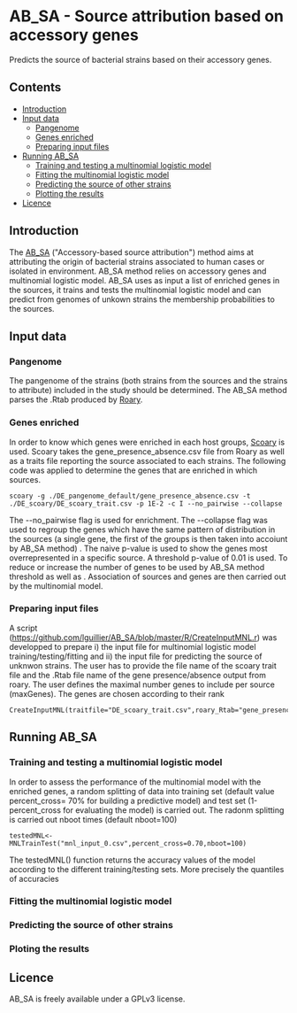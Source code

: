 AB_SA - Source attribution based on accessory genes
========
Predicts the source of bacterial strains based on their accessory genes.

## Contents
  * [Introduction](#introduction)
  * [Input data](#input-data)
    * [Pangenome](#pangenome)
    * [Genes enriched](#genes-enriched)
    * [Preparing input files](#preparing-inpu-files)
  * [Running AB_SA](#running-ab_sa)
    * [Training and testing a multinomial logistic model](#training-and-testing)
    * [Fitting the multinomial logistic model](#fitting-MNL)
    * [Predicting the source of other strains](#predict)
    * [Plotting the results](#plotting)
  * [Licence](#licence)
  
## Introduction

The [AB_SA](https://github.com/lguillier/AB_SA) ("Accessory-based source attribution") method aims at attributing the origin of bacterial strains associated to human cases or isolated in environment. 
AB_SA method relies on accessory genes and multinomial logistic model. AB_SA uses as input a list of enriched genes in the sources, it trains and tests the multinomial logistic model and can predict from genomes of unkown strains the membership probabilities to the sources.  


## Input data

### Pangenome
The pangenome of the strains (both strains from the sources and the strains to attribute) included in the study should be determined. The AB_SA method parses the .Rtab produced by [Roary](http://sanger-pathogens.github.io/Roary). 

### Genes enriched
In order to know which genes were enriched in each host groups, [Scoary](https://github.com/AdmiralenOla/Scoary) is used. Scoary takes the gene_presence_absence.csv file from Roary as well as a traits file reporting the source associated to each strains. The following code was applied  to determine the genes that are enriched in which sources.

```
scoary -g ./DE_pangenome_default/gene_presence_absence.csv -t ./DE_scoary/DE_scoary_trait.csv -p 1E-2 -c I --no_pairwise --collapse
```

The --no_pairwise flag is used for enrichment. The --collapse flag was used to regroup the genes which have the same pattern of distribution in the sources (a single gene, the first of the groups is then taken into accoiunt by AB_SA method) . The naive p-value is used to show the genes most overrepresented in a specific source. A threshold p-value of 0.01 is used. To reduce or increase the number of genes to be used by AB_SA method threshold as well as . Association of sources and genes are then carried out by the multinomial model.

### Preparing input files

A script (https://github.com/lguillier/AB_SA/blob/master/R/CreateInputMNL.r) was developped to prepare i) the input file for multinomial logistic model training/testing/fitting and ii) the input file for predicting the source of unknwon strains. The user has to provide the file name of the scoary trait file and the .Rtab file name of the gene presence/absence output from roary. The user defines the maximal number genes to include per source (maxGenes). The genes are chosen according to their rank  

````
CreateInputMNL(traitfile="DE_scoary_trait.csv",roary_Rtab="gene_presence_absence.Rtab",maxGenes=10)
````

## Running AB_SA

### Training and testing a multinomial logistic model
 In order to assess the performance of the multinomial model with the enriched genes, a random splitting of data into training set (default value percent_cross= 70% for building a predictive model) and test set (1-percent_cross for evaluating the model) is carried out. The radonm splitting is carried out nboot times (default nboot=100)
 
 
````
testedMNL<-MNLTrainTest("mnl_input_0.csv",percent_cross=0.70,nboot=100)
````
The testedMNL() function returns the accuracy values of the model according to the different training/testing sets. More precisely the quantiles of accuracies   

### Fitting the multinomial logistic model


### Predicting the source of other strains

### Ploting the results

## Licence

AB_SA is freely available under a GPLv3 license.
